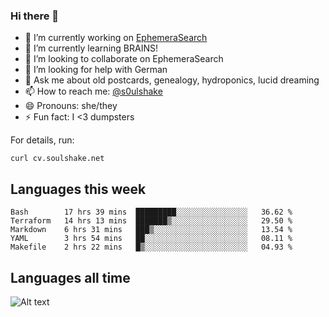 ### Hi there 👋

<!--
**soulshake/soulshake** is a ✨ _special_ ✨ repository because its `README.md` (this file) appears on your GitHub profile.

Here are some ideas to get you started:

- 🔭 I’m currently working on ...
- 🌱 I’m currently learning ...
- 👯 I’m looking to collaborate on ...
- 🤔 I’m looking for help with ...
- 💬 Ask me about ...
- 📫 How to reach me: ...
- 😄 Pronouns: ...
- ⚡ Fun fact: ...
-->


- 🔭 I’m currently working on [EphemeraSearch](https://www.ephemerasearch.com/)
- 🌱 I’m currently learning BRAINS!
- 👯 I’m looking to collaborate on EphemeraSearch
- 🤔 I’m looking for help with German
- 💬 Ask me about old postcards, genealogy, hydroponics, lucid dreaming
- 📫 How to reach me: [@s0ulshake](https://twitter.com/soulshake)
- 😄 Pronouns: she/they
- ⚡ Fun fact: I <3 dumpsters

For details, run:

```
curl cv.soulshake.net
```

## Languages this week

<!--START_SECTION:waka-->
```text
Bash        17 hrs 39 mins  █████████░░░░░░░░░░░░░░░░   36.62 % 
Terraform   14 hrs 13 mins  ███████▒░░░░░░░░░░░░░░░░░   29.50 % 
Markdown    6 hrs 31 mins   ███▒░░░░░░░░░░░░░░░░░░░░░   13.54 % 
YAML        3 hrs 54 mins   ██░░░░░░░░░░░░░░░░░░░░░░░   08.11 % 
Makefile    2 hrs 22 mins   █▒░░░░░░░░░░░░░░░░░░░░░░░   04.93 % 
```
<!--END_SECTION:waka-->

## Languages all time
![Alt text](https://wakatime.com/share/@aj/6aa10b67-a5e9-4fb1-acaf-8692f4385172.svg)
